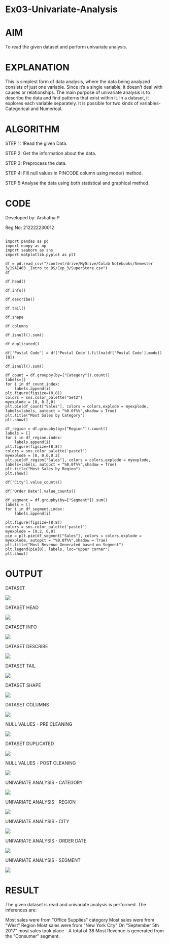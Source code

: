 # Ex03-Univariate-Analysis

# AIM
To read the given dataset and perform univariate analysis.

# EXPLANATION
This is simplest form of data analysis, where the data being analyzed consists of just one variable. Since it’s a single variable, it doesn’t deal with causes or relationships. The main purpose of univariate analysis is to describe the data and find patterns that exist within it. In a dataset, it explores each variable separately. It is possible for two kinds of variables- Categorical and Numerical.

# ALGORITHM
STEP 1: 1Read the given Data.

STEP 2: Get the information about the data.

STEP 3: Preprocess the data.

STEP 4: Fill null values in PINCODE column using mode() method.

STEP 5:Analyse the data using both statistical and graphical method.

# CODE
Developed by: Arshatha P

Reg No: 212222230012

```Py

import pandas as pd
import numpy as np
import seaborn as sns
import matplotlib.pyplot as plt

df = pd.read_csv("/content/drive/MyDrive/Colab Notebooks/Semester 3/19AI403 _Intro to DS/Exp_3/SuperStore.csv")
df

df.head()

df.info()

df.describe()

df.tail()

df.shape

df.columns

df.isnull().sum()

df.duplicated()

df['Postal Code'] = df['Postal Code'].fillna(df['Postal Code'].mode()[0])

df.isnull().sum()

df_count = df.groupby(by=["Category"]).count()
labels=[]
for i in df_count.index:
    labels.append(i)
plt.figure(figsize=(8,8))
colors = sns.color_palette("Set2")
myexplode = [0, 0.2,0]
plt.pie(df_count["Sales"], colors = colors,explode = myexplode, labels=labels, autopct = "%0.0f%%",shadow = True) 
plt.title("Most Sales by Category")
plt.show()

df_region = df.groupby(by=["Region"]).count()
labels = []
for i in df_region.index:
    labels.append(i)
plt.figure(figsize=(8,8))
colors = sns.color_palette('pastel')
myexplode = [0, 0,0,0.2]
plt.pie(df_region["Sales"], colors = colors,explode = myexplode, labels=labels, autopct = "%0.0f%%",shadow = True)
plt.title("Most Sales by Region")
plt.show()

df['City'].value_counts()

df['Order Date'].value_counts()

df_segment = df.groupby(by=["Segment"]).sum()
labels = []
for i in df_segment.index:
    labels.append(i)

plt.figure(figsize=(8,8))
colors = sns.color_palette('pastel')
myexplode = [0.2, 0,0]
pie = plt.pie(df_segment["Sales"], colors = colors,explode = myexplode, autopct = "%0.0f%%",shadow = True)
plt.title("Most Revenue Generated based on Segment")
plt.legend(pie[0], labels, loc="upper corner")
plt.show()
```

# OUTPUT

DATASET

![](/out%201.png)

DATASET HEAD

![](/out%202.png)

DATASET INFO

![](/out%203.png)

DATASET DESCRIBE

![](/out%204.png)

DATASET TAIL

![](/out%205.png)

DATASET SHAPE

![](/out%206.png)

DATASET COLUMNS

![](/out%207.png)

NULL VALUES - PRE CLEANING

![](/out%208.png)

DATASET DUPLICATED

![](/out%209.png)

NULL VALUES - POST CLEANING

![](/out%2010.png)

UNIVARIATE ANALYSIS - CATEGORY

![](/out%2011.png)

UNIVARIATE ANALYSIS - REGION

![](/out%2012.png)

UNIVARIATE ANALYSIS - CITY

![](/out%2013.png)

UNIVARIATE ANALYSIS - ORDER DATE

![](/out%2014.png)

UNIVARIATE ANALYSIS - SEGMENT

![](/out%2015.png)


# RESULT

The given dataset is read and univariate analysis is performed. The inferences are:

Most sales were from "Office Supplies" category
Most sales were from "West" Region
Most sales were from "New York City"
On "September 5th 2017" most sales took place - A total of 38
Most Revenue is generated from the "Consumer" segment.